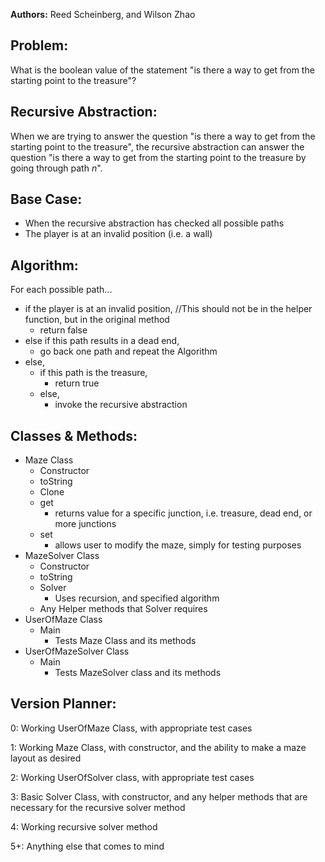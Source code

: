 **Authors:** Reed Scheinberg, and Wilson Zhao

## Problem:
What is the boolean value of the statement "is there a way to get from the starting point to the treasure"?

## Recursive Abstraction:
When we are trying to answer the question "is there a way to get from the starting point to the treasure", the recursive abstraction can answer the question "is there a way to get from the starting point to the treasure by going through path *n*".

## Base Case:
- When the recursive abstraction has checked all possible paths
- The player is at an invalid position (i.e. a wall)

## Algorithm:
For each possible path...
- if the player is at an invalid position, //This should not be in the helper function, but in the original method
    - return false
- else if this path results in a dead end,
    - go back one path and repeat the Algorithm
- else,
  - if this path is the treasure,
    - return true
  - else,
    - invoke the recursive abstraction
    
## Classes & Methods:
- Maze Class
    - Constructor
    - toString
    - Clone
    - get
        - returns value for a specific junction, i.e. treasure, dead end, or more junctions
    - set
        - allows user to modify the maze, simply for testing purposes
- MazeSolver Class
    - Constructor
    - toString
    - Solver
        - Uses recursion, and specified algorithm
    - Any Helper methods that Solver requires
- UserOfMaze Class
    - Main 
        - Tests Maze Class and its methods
- UserOfMazeSolver Class
    - Main
        - Tests MazeSolver class and its methods

## Version Planner:
0: Working UserOfMaze Class, with appropriate test cases

1: Working Maze Class, with constructor, and the ability to make a maze layout as desired

2: Working UserOfSolver class, with appropriate test cases

3: Basic Solver Class, with constructor, and any helper methods that are necessary for the recursive solver method

4: Working recursive solver method

5+: Anything else that comes to mind

